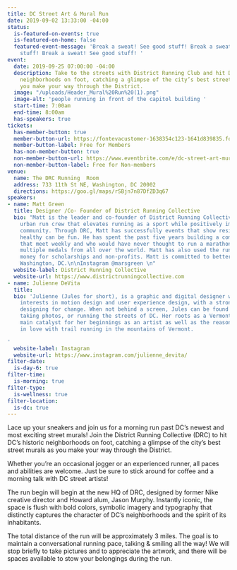 ```yaml
---
title: DC Street Art & Mural Run
date: 2019-09-02 13:33:00 -04:00
status:
  is-featured-on-events: true
  is-featured-on-home: false
  featured-event-message: 'Break a sweat! See good stuff! Break a sweat! See good
    stuff! Break a sweat! See good stuff! '
event:
  date: 2019-09-25 07:00:00 -04:00
  description: Take to the streets with District Running Club and hit DC’s historic
    neighborhoods on foot, catching a glimpse of the city’s best street murals as
    you make your way through the District.
  image: "/uploads/Header_Mural%20Run%20(1).png"
  image-alt: 'people running in front of the capitol building '
  start-time: 7:00am
  end-time: 8:00am
  has-speakers: true
tickets:
  has-member-button: true
  member-button-url: https://fontevacustomer-1638354c123-1641d839835.force.com/services/oauth2/authorize?client_id=3MVG9nthuDc9owbcOq7_07W.HriOQQPWTbMkrpOla.ajDQlTHf4_uby_mhwylcX.mJBU2O2SppTiZMS0J_HJd&response_type=code&redirect_uri=https://ikit.aiga.org/ikit_national_util/ikit-national-util-sso-redirect/&state=https%3A%2F%2Fdc.aiga.org%2Fevent%2Fdc-street-art-mural-run%2F%3Fredirect_source%3Deventbrite_register
  member-button-label: Free for Members
  has-non-member-button: true
  non-member-button-url: https://www.eventbrite.com/e/dc-street-art-mural-run-tickets-71302651149
  non-member-button-label: Free for Non-members
venue:
  name: The DRC Running  Room
  address: 733 11th St NE, Washington, DC 20002
  directions: https://goo.gl/maps/rSBjn7n87DfZD3q67
speakers:
- name: Matt Green
  title: Designer /Co- Founder of District Running Collective
  bio: "Matt is the leader and co-founder of District Running Collective (DRC), an
    urban run crew that elevates running as a sport while positively impacting the
    community. Through DRC, Matt has successfully events that show residents that
    healthy can be fun. He has spent the past five years building a community of runners
    that meet weekly and who would have never thought to run a marathon and now have
    multiple medals from all over the world. Matt has also used the run group to raise
    money for scholarships and non-profits. Matt is committed to bettering all of
    Washington, DC.\n\nInstagram @marsgreen \n"
  website-label: District Running Collective
  website-url: https://www.districtrunningcollective.com
- name: Julienne DeVita
  title: 
  bio: 'Julienne (Jules for short), is a graphic and digital designer with special
    interests in motion design and user experience design, with a strong belief in
    designing for change. When not behind a screen, Jules can be found making art,
    taking photos, or running the streets of DC. Her roots as a Vermonter were the
    main catalyst for her beginnings as an artist as well as the reason why she fell
    in love with trail running in the mountains of Vermont.

'
  website-label: Instagram
  website-url: https://www.instagram.com/julienne_devita/
filter-date:
  is-day-6: true
filter-time:
  is-morning: true
filter-type:
  is-wellness: true
filter-location:
  is-dc: true
---
```


Lace up your sneakers and join us for a morning run past DC’s newest and most exciting street murals! Join the District Running Collective (DRC) to hit DC’s historic neighborhoods on foot, catching a glimpse of the city’s best street murals as you make your way through the District.

Whether you’re an occasional jogger or an experienced runner, all paces and abilities are welcome. Just be sure to stick around for coffee and a morning talk with DC street artists!

The run begin will begin at the new HQ of DRC, designed by former Nike creative director and Howard alum, Jason Murphy. Instantly iconic, the space is flush with bold colors, symbolic imagery and typography that distinctly captures the character of DC’s neighborhoods and the spirit of its inhabitants.

The total distance of the run will be approximately 3 miles. The goal is to maintain a  conversational running pace, talking & smiling all the way! We will stop briefly to take pictures and to appreciate the artwork, and there will be spaces available to stow your belongings during the run.